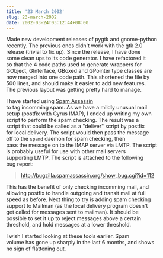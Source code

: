 ```yaml
---
title: '23 March 2002'
slug: 23-march-2002
date: 2002-03-24T03:12:44+08:00
---
```


Made new development releases of pygtk and gnome-python\
recently. The previous ones didn\'t work with the gtk 2.0\
release (trivial to fix up). Since the release, I have done\
some clean ups to its code generator. I have refactored it\
so that the 4 code paths used to generate wrappers for\
GObject, GInterface, GBoxed and GPointer type classes are\
now merged into one code path. This shortened the file by\
500 lines, and should make it easier to add new features.\
The previous layout was getting pretty hard to manage.

I have started using [Spam Assassin](http://spamassassin.taint.org/)\
to tag incomming spam. As we have a mildly unusual mail\
setup (postfix with Cyrus IMAP), I ended up writing my own\
script to perform the spam checking. The result was a\
script that could be called as a \"deliver\" script by postfix\
for local delivery. The script would then pass the message\
off to the `spamd` daemon for spam checking, then\
pass the message on to the IMAP server via LMTP. The script\
is probably useful for use with other mail servers\
supporting LMTP. The script is attached to the following\
bug report:

> <http://bugzilla.spamassassin.org/show_bug.cgi?id=112>

This has the benefit of only checking incomming mail, and\
allowing postfix to handle outgoing and transit mail at full\
speed as before. Next thing to try is adding spam checking\
support to Mailman (as the local delivery program doesn\'t\
get called for messages sent to mailman). It should be\
possible to set it up to reject messages above a certain\
threshold, and hold messages at a lower threshold.

I wish I started looking at these tools earlier. Spam\
volume has gone up sharply in the last 6 months, and shows\
no sign of flattening out.
